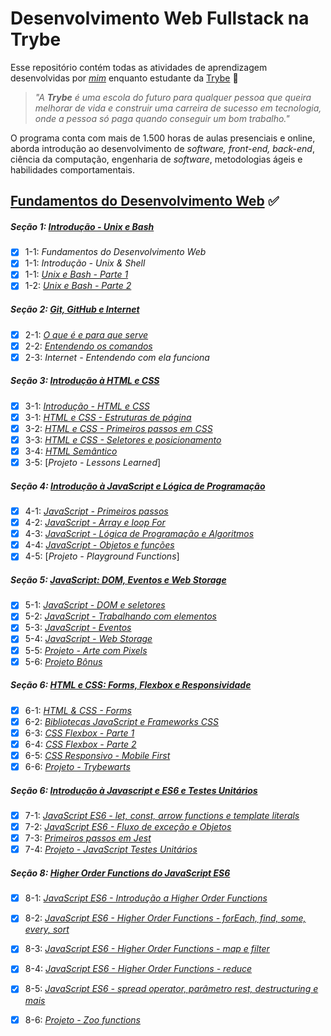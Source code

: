 # Desenvolvimento Web Fullstack na Trybe

Esse repositório contém todas as atividades de aprendizagem desenvolvidas por _[mim]()_ enquanto estudante da [Trybe](https://www.betrybe.com/) :rocket:

> _"A **Trybe** é uma escola do futuro para qualquer pessoa que queira melhorar de vida e construir uma carreira de sucesso em tecnologia, onde a pessoa só paga quando conseguir um bom trabalho."_

O programa conta com mais de 1.500 horas de aulas presenciais e online, aborda introdução ao desenvolvimento de _software, front-end, back-end_, ciência da computação, engenharia de _software_, metodologias ágeis e habilidades comportamentais.

## [Fundamentos do Desenvolvimento Web](https://github.com/LiukenMonteiro/trybe-exercicios/tree/main/modulo-01-fundamentos) :white_check_mark:

##### Seção 1: [Introdução - Unix e Bash](https://github.com/LiukenMonteiro/trybe-exercicios/tree/main/modulo-01-fundamentos/secao-01-unix-e-bash)

- [x] 1-1: _Fundamentos do Desenvolvimento Web_
- [x] 1-1: _Introdução - Unix & Shell_
- [x] 1-1: [_Unix e Bash - Parte 1_](https://github.com/LiukenMonteiro/trybe-exercicios/tree/main/modulo-01-fundamentos/secao-01-unix-e-bash/dia-01-unix-e-bash-parte-01)
- [x] 1-2: [_Unix e Bash - Parte 2_](https://github.com/LiukenMonteiro/trybe-exercicios/tree/main/modulo-01-fundamentos/secao-01-unix-e-bash/dia-02-unix-e-bash-parte-02)

##### Seção 2: [Git, GitHub e Internet](https://github.com/LiukenMonteiro/trybe-exercicios/tree/main/modulo-01-fundamentos/secao-02-git-github-e-internet)

- [x] 2-1: [_O que é e para que serve_](https://github.com/LiukenMonteiro/trybe-exercicios/tree/main/modulo-01-fundamentos/secao-02-git-github-e-internet/dia-01-git-o-que-e-e-para-que-serve)
- [x] 2-2: [_Entendendo os comandos_](https://github.com/LiukenMonteiro/trybe-exercicios/tree/main/modulo-01-fundamentos/secao-02-git-github-e-internet/dia-02-git-e-github-entendendo-os-comandos)
- [x] 2-3: _Internet - Entendendo com ela funciona_

##### Seção 3: [Introdução à HTML e CSS](https://github.com/LiukenMonteiro/trybe-exercicios/tree/main/modulo-01-fundamentos/secao-03-introducao-a-html-e-css)

- [x] 3-1: [_Introdução - HTML e CSS_](https://github.com/LiukenMonteiro/trybe-exercicios/tree/main/modulo-01-fundamentos/secao-03-introducao-a-html-e-css)
- [x] 3-1: [_HTML e CSS - Estruturas de página_](https://github.com/LiukenMonteiro/trybe-exercicios/tree/main/modulo-01-fundamentos/secao-03-introducao-a-html-e-css/dia-01-html-e-css-estruturas-de-pagina)
- [x] 3-2: [_HTML e CSS - Primeiros passos em CSS_](https://github.com/LiukenMonteiro/trybe-exercicios/tree/main/modulo-01-fundamentos/secao-03-introducao-a-html-e-css/dia-02-html-e-css-primeiros-passos-em-css)
- [x] 3-3: [_HTML e CSS - Seletores e posicionamento_](https://github.com/LiukenMonteiro/trybe-exercicios/tree/main/modulo-01-fundamentos/secao-03-introducao-a-html-e-css/dia-03-html-e-css-seletores-e-posicionamento)
- [x] 3-4: [_HTML Semântico_](https://github.com/LiukenMonteiro/trybe-exercicios/tree/main/modulo-01-fundamentos/secao-03-introducao-a-html-e-css/dia-04-html-semantico)
- [x] 3-5: [_Projeto - Lessons Learned_]

##### Seção 4: [Introdução à JavaScript e Lógica de Programação]()
- [x] 4-1: [_JavaScript - Primeiros passos_](https://github.com/LiukenMonteiro/trybe-exercicios/tree/main/modulo-01-fundamentos/secao-04-introducao-a-javascript/dia-01-javascript-primeiros-passos)
- [x] 4-2: [_JavaScript - Array e loop For_](https://github.com/LiukenMonteiro/trybe-exercicios/tree/main/modulo-01-fundamentos/secao-04-introducao-a-javascript/dia-02-javascript-array-e-loop-for)
- [x] 4-3: [_JavaScript - Lógica de Programação e Algoritmos_](https://github.com/LiukenMonteiro/trybe-exercicios/tree/main/modulo-01-fundamentos/secao-04-introducao-a-javascript/dia-03-javascript-logica-de-programacao-e-algoritmos)
- [x] 4-4: [_JavaScript - Objetos e funções_](https://github.com/LiukenMonteiro/trybe-exercicios/tree/main/modulo-01-fundamentos/secao-04-introducao-a-javascript/dia-04-javascript-objetos-e-funcoes)
- [x] 4-5: [_Projeto - Playground Functions_]

##### Seção 5: [JavaScript: DOM, Eventos e Web Storage](https://github.com/LiukenMonteiro/trybe-exercicios/tree/main/modulo-01-fundamentos/secao-05-javascript-DOM-eventos-e-web-storage)
- [x] 5-1: [_JavaScript - DOM e seletores_](https://github.com/LiukenMonteiro/trybe-exercicios/tree/main/modulo-01-fundamentos/secao-05-javascript-DOM-eventos-e-web-storage/dia-01-javascript-DOM-e-seletores)
- [x] 5-2: [_JavaScript - Trabalhando com elementos_]()
- [x] 5-3: [_JavaScript - Eventos_]()
- [x] 5-4: [_JavaScript - Web Storage_]()
- [x] 5-5: [_Projeto - Arte com Pixels_]()
- [x] 5-6: [_Projeto Bônus_]()

##### Seção 6: [HTML e CSS: Forms, Flexbox e Responsividade]()
- [x] 6-1: [_HTML & CSS - Forms_]()
- [x] 6-2: [_Bibliotecas JavaScript e Frameworks CSS_]()
- [x] 6-3: [_CSS Flexbox - Parte 1_]()
- [x] 6-4: [_CSS Flexbox - Parte 2_]()
- [x] 6-5: [_CSS Responsivo - Mobile First_]()
- [x] 6-6: [_Projeto - Trybewarts_]()

##### Seção 6: [Introdução à Javascript e ES6 e Testes Unitários]()
- [x] 7-1: [_JavaScript ES6 - let, const, arrow functions e template literals_]()
- [x] 7-2: [_JavaScript ES6 - Fluxo de exceção e Objetos_]()
- [x] 7-3: [_Primeiros passos em Jest_]()
- [x] 7-4: [_Projeto - JavaScript Testes Unitários_]()

##### Seção 8: [Higher Order Functions do JavaScript ES6]()
- [x] 8-1: [_JavaScript ES6 - Introdução a Higher Order Functions_]()
- [x] 8-2: [_JavaScript ES6 - Higher Order Functions - forEach, find, some, every, sort_]()
- [x] 8-3: [_JavaScript ES6 - Higher Order Functions - map e filter_]()
- [x] 8-4: [_JavaScript ES6 - Higher Order Functions - reduce_]()
- [x] 8-5: [_JavaScript ES6 - spread operator, parâmetro rest, destructuring e mais_]()
- [x] 8-6: [_Projeto - Zoo functions_]()


